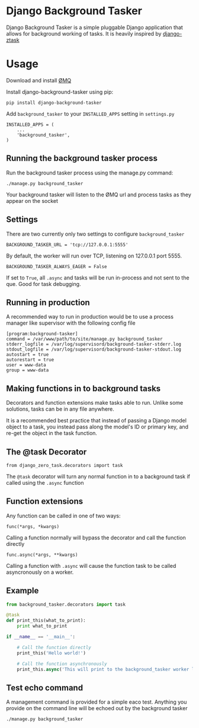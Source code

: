 # Django Background Tasker

Django Background Tasker is a simple pluggable Django application that allows for background working of tasks. It is heavily inspired by [django-ztask](https://github.com/dmgctrl/django-ztask)

# Usage

Download and install [ØMQ](http://zeromq.org/intro:get-the-software)

Install django-background-tasker using pip:

    pip install django-background-tasker

Add `background_tasker` to your `INSTALLED_APPS` setting in `settings.py`

    INSTALLED_APPS = (
        ...
        'background_tasker',
    )

## Running the background tasker process

Run the background tasker process using the manage.py command:

    ./manage.py background_tasker

Your background tasker will listen to the ØMQ url and process tasks as they appear on the socket

## Settings

There are two currently only two settings to configure `background_tasker`

    BACKGROUND_TASKER_URL = 'tcp://127.0.0.1:5555'

By default, the worker will run over TCP, listening on 127.0.0.1 port 5555.

    BACKGROUND_TASKER_ALWAYS_EAGER = False

If set to `True`, all `.async` and tasks will be run in-process and
not sent to the que. Good for task debugging.


## Running in production

A recommended way to run in production would be to use a process manager like
supervisor with the following config file

    [program:background-tasker]
    command = /var/www/path/to/site/manage.py background_tasker
    stderr_logfile = /var/log/supervisord/background-tasker-stderr.log
    stdout_logfile = /var/log/supervisord/background-tasker-stdout.log
    autostart = true
    autorestart = true
    user = www-data
    group = www-data


## Making functions in to background tasks

Decorators and function extensions make tasks able to run. 
Unlike some solutions, tasks can be in any file anywhere. 

It is a recommended best practice that instead of passing a Django model object to a task, you instead pass along the model's ID or primary key, and re-get the object in the task function.

## The @task Decorator

    from django_zero_task.decorators import task

The `@task` decorator will turn any normal function in to a background task if called using the `.async` function

## Function extensions

Any function can be called in one of two ways:

`func(*args, *kwargs)`

Calling a function normally will bypass the decorator and call the function directly

`func.async(*args, **kwargs)`

Calling a function with `.async` will cause the function task to be called asyncronously on a worker.


## Example

```python
from background_tasker.decorators import task

@task
def print_this(what_to_print):
    print what_to_print

if __name__ == '__main__':

    # Call the function directly
    print_this('Hello world!')

    # Call the function asynchronously
    print_this.async('This will print to the background_tasker worker log')
```

## Test echo command

A management command is provided for a simple eaco test. Anything you provide on the command line will be echoed out by the background tasker

```bash
./manage.py background_tasker
```